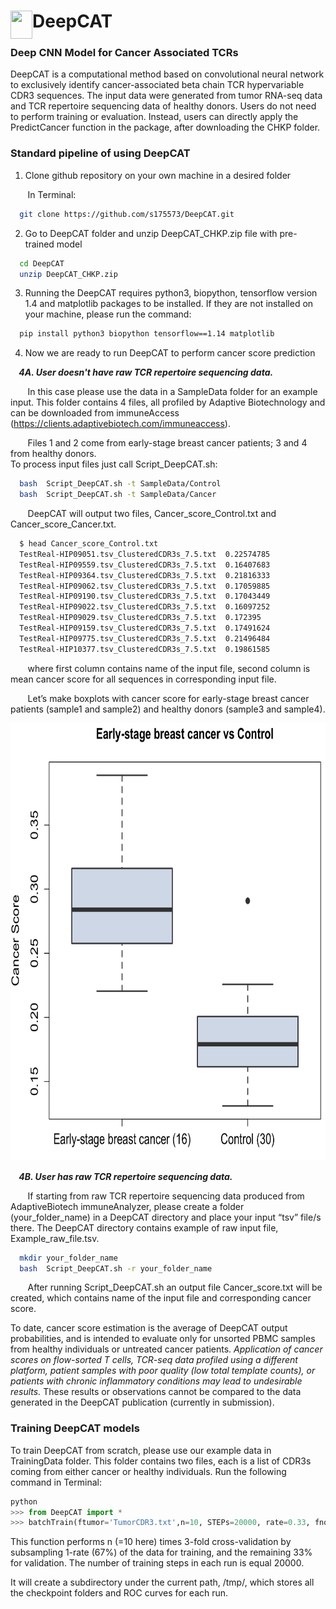 # DeepCAT<img  align="left" src="https://github.com/s175573/DeepCAT/blob/master/Figures/Cat.png" width="35" height="45" > 

### Deep CNN Model for Cancer Associated TCRs

DeepCAT is a computational method based on convolutional neural network to exclusively identify cancer-associated beta chain TCR hypervariable CDR3 sequences. The input data were generated from tumor RNA-seq data and TCR repertoire sequencing data of healthy donors. Users do not need to perform training or evaluation. Instead, users can directly apply the PredictCancer function in the package, after downloading the CHKP folder. 

### Standard pipeline of using DeepCAT



 1. Clone github repository on your own machine in a desired folder

&nbsp; &nbsp; &nbsp;&nbsp;
    In Terminal:

```bash
  git clone https://github.com/s175573/DeepCAT.git
```

 2. Go to DeepCAT folder and unzip DeepCAT_CHKP.zip file with pre-trained model 
   
```bash
  cd DeepCAT
  unzip DeepCAT_CHKP.zip 
```

 3. Running the DeepCAT requires python3, biopython, tensorflow version 1.4 and matplotlib packages to be installed. If they are not installed on your machine, please run the command:
 
```bash
  pip install python3 biopython tensorflow==1.14 matplotlib 
```

 4. Now we are ready to run DeepCAT to perform cancer score prediction  


***&nbsp; &nbsp; 4A. User doesn't have raw TCR repertoire sequencing data.***
 


&nbsp; &nbsp; &nbsp;&nbsp;
In this case please use the data in a SampleData folder for an example input. 
This folder contains 4 files, all profiled by Adaptive Biotechnology and can be downloaded from immuneAccess (https://clients.adaptivebiotech.com/immuneaccess).

&nbsp; &nbsp; &nbsp;&nbsp;
Files 1 and 2 come from early-stage breast cancer patients; 3 and 4 from healthy donors.<br />
To process input files just call Script_DeepCAT.sh:

```bash
  bash  Script_DeepCAT.sh -t SampleData/Control
  bash  Script_DeepCAT.sh -t SampleData/Cancer
```

&nbsp; &nbsp; &nbsp;&nbsp;
DeepCAT will output two files, Cancer_score_Control.txt and Cancer_score_Cancer.txt. 


```bash
  $ head Cancer_score_Control.txt
  TestReal-HIP09051.tsv_ClusteredCDR3s_7.5.txt	0.22574785
  TestReal-HIP09559.tsv_ClusteredCDR3s_7.5.txt	0.16407683
  TestReal-HIP09364.tsv_ClusteredCDR3s_7.5.txt	0.21816333
  TestReal-HIP09062.tsv_ClusteredCDR3s_7.5.txt	0.17059885
  TestReal-HIP09190.tsv_ClusteredCDR3s_7.5.txt	0.17043449
  TestReal-HIP09022.tsv_ClusteredCDR3s_7.5.txt	0.16097252
  TestReal-HIP09029.tsv_ClusteredCDR3s_7.5.txt	0.172395
  TestReal-HIP09159.tsv_ClusteredCDR3s_7.5.txt	0.17491624
  TestReal-HIP09775.tsv_ClusteredCDR3s_7.5.txt	0.21496484
  TestReal-HIP10377.tsv_ClusteredCDR3s_7.5.txt	0.19861585
```

&nbsp; &nbsp; &nbsp;&nbsp; 
where first column contains name of the input file, second column is mean cancer score for all sequences in corresponding input file.<br />

&nbsp; &nbsp; &nbsp;&nbsp;
Let’s make boxplots with cancer score for early-stage breast cancer patients (sample1 and sample2) and healthy donors (sample3 and sample4).

<p align="center">
  <img src="Figures/Cancer_score.png" width="700" height="700">
</p>


***&nbsp; &nbsp; 4B. User has raw TCR repertoire sequencing data.***


&nbsp; &nbsp; &nbsp;&nbsp;
If starting from raw TCR repertoire sequencing data produced from AdaptiveBiotech immuneAnalyzer, please create a folder (your_folder_name) in a DeepCAT directory and place your input “tsv” file/s there. The DeepCAT directory contains example of raw input file, Example_raw_file.tsv.

```bash
  mkdir your_folder_name
  bash  Script_DeepCAT.sh -r your_folder_name
```

&nbsp; &nbsp; &nbsp;&nbsp;
After running Script_DeepCAT.sh an output file Cancer_score.txt will be created, which contains name of the input file and corresponding cancer score. 

To date, cancer score estimation is the average of DeepCAT output probabilities, and is intended to evaluate only for unsorted PBMC samples from healthy individuals or untreated cancer patients. _Application of cancer scores on flow-sorted T cells, TCR-seq data profiled using a different platform, patient samples with poor quality (low total template counts), or patients with chronic inflammatory conditions may lead to undesirable results._ These results or observations cannot be compared to the data generated in the DeepCAT publication (currently in submission). 


### Training DeepCAT models

To train DeepCAT from scratch, please use our example data in TrainingData folder. This folder contains two files, each is a list of CDR3s coming from either cancer or healthy individuals.
Run the following command in Terminal:

```python
python
>>> from DeepCAT import *
>>> batchTrain(ftumor='TumorCDR3.txt',n=10, STEPs=20000, rate=0.33, fnormal='NormalCDR3.txt')
```
This function performs n (=10 here) times 3-fold cross-validation by subsampling 1-rate (67%) of the data for training, and the remaining 33% for validation. The number of training steps in each run is equal 20000.

It will create a subdirectory under the current path, /tmp/, which stores all the checkpoint folders and ROC curves for each run.
